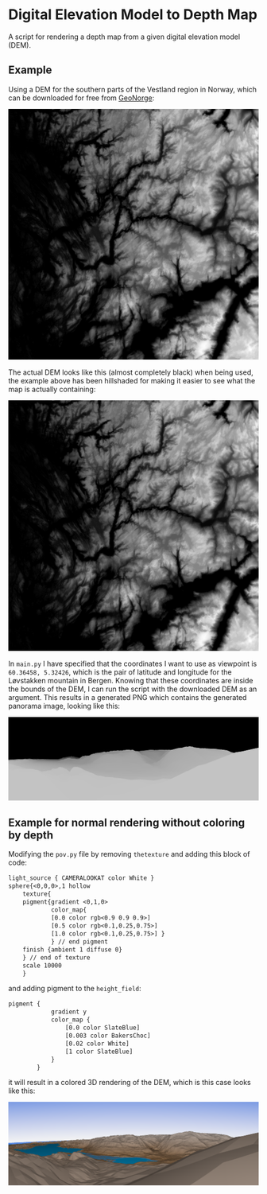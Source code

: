 # Digital Elevation Model to Depth Map

A script for rendering a depth map from a given digital elevation model (DEM).

## Example

Using a DEM for the southern parts of the Vestland region in Norway, which can be downloaded for free from [GeoNorge](https://kartkatalog.geonorge.no/nedlasting):

![Hillshaded-RAW Digital Elevation File](assets/raw_dem_hillshaded.png)

The actual DEM looks like this (almost completely black) when being used, the example above has been hillshaded for making it easier to see what the map is actually containing:

![RAW Digital Elevation File](assets/raw_dem.png)

In `main.py` I have specified that the coordinates I want to use as viewpoint is `60.36458, 5.32426`, which is the pair of latitude and longitude for the Løvstakken mountain in Bergen. Knowing that these coordinates are inside the bounds of the DEM, I can run the script with the downloaded DEM as an argument. This results in a generated PNG which contains the generated panorama image, looking like this:

![POV-Ray Result](assets/depth_map_example.png)

## Example for normal rendering without coloring by depth

Modifying the `pov.py` file by removing `thetexture` and adding this block of code:

```
light_source { CAMERALOOKAT color White }
sphere{<0,0,0>,1 hollow
    texture{
    pigment{gradient <0,1,0>
            color_map{
            [0.0 color rgb<0.9 0.9 0.9>]
            [0.5 color rgb<0.1,0.25,0.75>]
            [1.0 color rgb<0.1,0.25,0.75>] }
            } // end pigment
    finish {ambient 1 diffuse 0}
    } // end of texture
    scale 10000
    }
```

and adding pigment to the `height_field`:

```
pigment {
            gradient y
            color_map {
                [0.0 color SlateBlue]
                [0.003 color BakersChoc]
                [0.02 color White]
                [1 color SlateBlue]
            }
        }
```

it will result in a colored 3D rendering of the DEM, which is this case looks like this:

![POV-Ray Result](assets/colored_dem.png)
